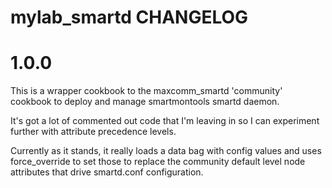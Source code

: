 # mylab_smartd CHANGELOG

# 1.0.0

This is a wrapper cookbook to the maxcomm_smartd 'community' cookbook to deploy and manage smartmontools smartd daemon.

It's got a lot of commented out code that I'm leaving in so I can experiment further with attribute precedence levels.

Currently as it stands, it really loads a data bag with config values and uses force_override to set those to replace the community default level node attributes that drive smartd.conf configuration.
